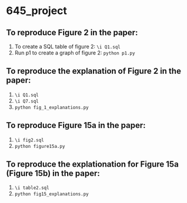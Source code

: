 # 645_project
## To reproduce Figure 2 in the paper:
1. To create a SQL table of figure 2: `\i Q1.sql` 
2. Run p1 to create a graph of figure 2: `python p1.py`
## To reproduce the explanation of Figure 2 in the paper:
1. `\i Q1.sql` 
2. `\i Q7.sql`
3. `python fig_1_explanations.py`
## To reproduce Figure 15a in the paper:
1. `\i fig2.sql`
2. `python figure15a.py`
## To reproduce the explationation for Figure 15a (Figure 15b) in the paper:
1. `\i table2.sql`
2. `python fig15_explanations.py`


